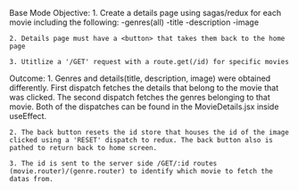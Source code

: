 Base Mode Objective:
    1. Create a details page using sagas/redux for each movie including the following:
        -genres(all)
        -title
        -description
        -image

    2. Details page must have a <button> that takes them back to the home page

    3. Utitlize a '/GET' request with a route.get(/id) for specific movies

Outcome:
    1. Genres and details(title, description, image) were obtained differently. First dispatch fetches the details that belong to the movie that was clicked. The second dispatch fetches the genres belonging to that movie. Both of the dispatches can be found in the MovieDetails.jsx inside useEffect.

    2. The back button resets the id store that houses the id of the image clicked using a 'RESET' dispatch to redux. The back button also is pathed to return back to home screen.

    3. The id is sent to the server side /GET/:id routes (movie.router)/(genre.router) to identify which movie to fetch the datas from.